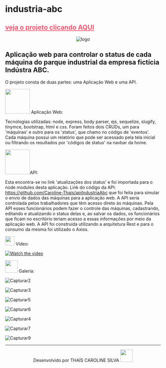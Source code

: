 # industria-abc
<a href="http://147.182.184.213/" target="_blank" style="color: rgb(243, 87, 113);">veja o projeto clicando AQUI</a>
---
<div align="center">
  
![logo](https://github.com/Caroline-Thais/industria-abc/blob/master/20220228_081639.jpg.gif)  
  
</div>

Aplicação web para controlar o status de cada máquina do parque industrial da empresa fictícia Indústra ABC.<br>
--
O projeto consta de duas partes: uma Aplicação Web e uma API.<br>

<img src="https://img.icons8.com/external-icongeek26-flat-icongeek26/452/external-web-data-analytics-icongeek26-flat-icongeek26.png" height="80em"> Aplicação Web:

Tecnologias utilizadas: node, express, body parser, ejs, sequelize, slugify, tinymce, bootstrap, html e css.
Foram feitos dois CRUDs, um para 'máquinas' e outro para os 'status', que chamo no código de 'eventos'. Cada máquina possui um relatório que pode ser acessado pela tela 
inicial ou filtrando os resultados por 'códigos de status' na navbar da home.<br>

<img src="https://img.icons8.com/external-filled-outline-perfect-kalash/344/external-api-web-development-and-programming-filled-outline-perfect-kalash.png" height="80em">API:

Esta encontra-se no link 'atualizações dos status' e foi importada para o node modules desta aplicação. 
Link do código da API: https://github.com/Caroline-Thais/apiIndustriaAbc que foi feita para simular o envio de dados das máquinas para a aplicação web. 
A API seria controlada pelos trabalhadores que têm acesso direto às máquinas. Pela API esses funcionários podem fazer o controle das máquinas, cadastrando, editando e 
atualizando o status delas e, ao salvar os dados, os funcionários que ficam no escritório teriam acesso a essas informações por meio da aplicação web. A API foi construída 
utilizando a arquitetura Rest e para o consumo da mesma foi utilizado o Axios. <br>


<p><img src="https://img.icons8.com/external-justicon-lineal-color-justicon/344/external-video-notifications-justicon-lineal-color-justicon.png" height="30em"> Vídeo:</p>


[![Watch the video](https://user-images.githubusercontent.com/76595905/155984133-19099395-bae3-4e05-8dfe-ceab53152a3c.PNG)](https://youtu.be/yfhheAuavHM)

<p><img src="https://img.icons8.com/plasticine/344/stack-of-photos.png" height="40em"> Galeria:</p>

![Capturar2](https://user-images.githubusercontent.com/76595905/155984376-eb86a1f9-3af4-4e9d-a2ba-7d7bfa345633.PNG)

![Capturar3](https://user-images.githubusercontent.com/76595905/155984389-97133a21-d676-4c4b-a8af-636c6a7a20e4.PNG)

![Capturar5](https://user-images.githubusercontent.com/76595905/155984405-c5e57f43-632f-4f0d-83c2-66b6c029fada.PNG)

![Capturar6](https://user-images.githubusercontent.com/76595905/155984719-06817a7e-cc6d-4155-a9a0-fb5e7557d28b.PNG)

![Capturar4](https://user-images.githubusercontent.com/76595905/155984396-9b89c80e-f12f-48f1-8b9a-6272ea82509b.PNG)

![Capturar7](https://user-images.githubusercontent.com/76595905/155985269-89645c6b-5e93-4274-b650-21dab7d506f2.PNG)

![Capturar9](https://user-images.githubusercontent.com/76595905/155985289-42e65307-e59c-456b-883b-f8bf261d684e.PNG)

---
<div align="center">
Desenvolvido por THAÍS CAROLINE SILVA 
<img src="https://cdn-icons-png.flaticon.com/512/2618/2618497.png" height="40em"> 
</div>
